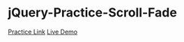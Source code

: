 # jQuery-Practice-Scroll-Fade



[Practice Link](https://www.youtube.com/watch?v=-_ojaBSxhmk)
[Live Demo](https://jaguarj.github.io/jQuery-Practice-Scroll-Fade/)
